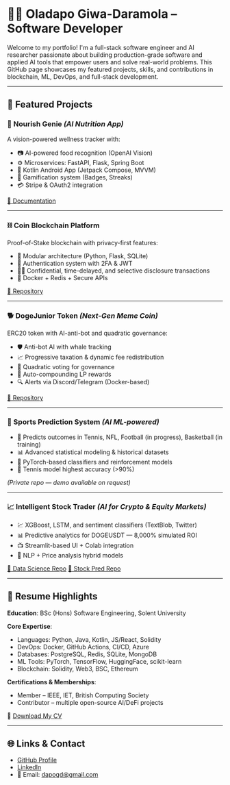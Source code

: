 # 👨‍💻 Oladapo Giwa-Daramola – Software Developer

Welcome to my portfolio! I'm a full-stack software engineer and AI researcher passionate about building production-grade software and applied AI tools that empower users and solve real-world problems. This GitHub page showcases my featured projects, skills, and contributions in blockchain, ML, DevOps, and full-stack development.

---

## 🚀 Featured Projects

### 🧠 Nourish Genie *(AI Nutrition App)*

A vision-powered wellness tracker with:

* 📷 AI-powered food recognition (OpenAI Vision)
* ⚙️ Microservices: FastAPI, Flask, Spring Boot
* 📱 Kotlin Android App (Jetpack Compose, MVVM)
* 🎯 Gamification system (Badges, Streaks)
* 💳 Stripe & OAuth2 integration

[📘 Documentation](https://github.com/Oladapo01/nourishgenie-docs)

---

### ⛓️ Coin Blockchain Platform

Proof-of-Stake blockchain with privacy-first features:

* 🧱 Modular architecture (Python, Flask, SQLite)
* 🔐 Authentication system with 2FA & JWT
* 🕵️‍♂️ Confidential, time-delayed, and selective disclosure transactions
* 🐳 Docker + Redis + Secure APIs

[🔗 Repository](https://github.com/Oladapo01/Coin)

---

### 🐕 DogeJunior Token *(Next-Gen Meme Coin)*

ERC20 token with AI-anti-bot and quadratic governance:

* 🛡️ Anti-bot AI with whale tracking
* 📈 Progressive taxation & dynamic fee redistribution
* 🧮 Quadratic voting for governance
* 🔁 Auto-compounding LP rewards
* 🔍 Alerts via Discord/Telegram (Docker-based)

[🔗 Repository](https://github.com/Oladapo01/DogeJunior)

---

### 🎾 Sports Prediction System *(AI ML-powered)*

* 🔮 Predicts outcomes in Tennis, NFL, Football (in progress), Basketball (in training)
* 📊 Advanced statistical modeling & historical datasets
* 🧠 PyTorch-based classifiers and reinforcement models
* 🏅 Tennis model highest accuracy (>90%)

*(Private repo — demo available on request)*

---

### 📈 Intelligent Stock Trader *(AI for Crypto & Equity Markets)*

* 💹 XGBoost, LSTM, and sentiment classifiers (TextBlob, Twitter)
* 📊 Predictive analytics for DOGEUSDT — 8,000% simulated ROI
* 📺 Streamlit-based UI + Colab integration
* 📘 NLP + Price analysis hybrid models

[🔗 Data Science Repo](https://github.com/Oladapo01/dataScience)
[🔗 Stock Pred Repo](https://github.com/Oladapo01/stockPred)

---

## 💼 Resume Highlights

**Education**: BSc (Hons) Software Engineering, Solent University

**Core Expertise**:

* Languages: Python, Java, Kotlin, JS/React, Solidity
* DevOps: Docker, GitHub Actions, CI/CD, Azure
* Databases: PostgreSQL, Redis, SQLite, MongoDB
* ML Tools: PyTorch, TensorFlow, HuggingFace, scikit-learn
* Blockchain: Solidity, Web3, BSC, Ethereum

**Certifications & Memberships**:

* Member – IEEE, IET, British Computing Society
* Contributor – multiple open-source AI/DeFi projects

📄 [Download My CV](./assets/Oladapo_Giwa-Daramola.pdf)

---

## 🌐 Links & Contact

* [GitHub Profile](https://github.com/Oladapo01)
* [LinkedIn](https://linkedin.com/in/oladapog)
* 📧 Email: [dapogd@gmail.com](mailto:dapogd@gmail.com)
